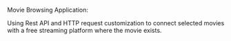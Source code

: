 Movie Browsing Application:

Using Rest API and HTTP request customization to connect selected movies with a free streaming platform where the movie exists.
